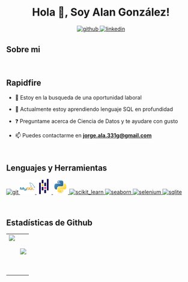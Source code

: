 # <div align="center">Hola 👋, Soy Alan González!</div>  
  

<div align="center">
<a href="https://github.com/Dictako" target="_blank">
<img src=https://img.shields.io/badge/github-%2324292e.svg?&style=for-the-badge&logo=github&logoColor=white alt=github style="margin-bottom: 5px;" />
</a>
<a href="https://www.linkedin.com/in/alan-gonzalez-466b27208/" target="_blank">
<img src=https://img.shields.io/badge/linkedin-%231E77B5.svg?&style=for-the-badge&logo=linkedin&logoColor=white alt=linkedin style="margin-bottom: 5px;" />
</a>  
</div>  
  



## Sobre mi  


<br/>  


## Rapidfire  

- 🔭 Estoy en la busqueda de una oportunidad laboral  
  

- 🌱 Actualmente estoy aprendiendo lenguaje SQL en profundidad 
  

- ❓ Preguntame acerca de Ciencia de Datos y te ayudare con gusto  


- 📫 Puedes contactarme en **jorge.ala.331g@gmail.com**

<br/>  


## Lenguajes y Herramientas
<p align="left"> <a href="https://git-scm.com/" target="_blank" rel="noreferrer"> <img src="https://www.vectorlogo.zone/logos/git-scm/git-scm-icon.svg" alt="git" width="40" height="40"/> </a> <a href="https://www.mysql.com/" target="_blank" rel="noreferrer"> <img src="https://raw.githubusercontent.com/devicons/devicon/master/icons/mysql/mysql-original-wordmark.svg" alt="mysql" width="40" height="40"/> </a> <a href="https://pandas.pydata.org/" target="_blank" rel="noreferrer"> <img src="https://raw.githubusercontent.com/devicons/devicon/2ae2a900d2f041da66e950e4d48052658d850630/icons/pandas/pandas-original.svg" alt="pandas" width="40" height="40"/> </a> <a href="https://www.python.org" target="_blank" rel="noreferrer"> <img src="https://raw.githubusercontent.com/devicons/devicon/master/icons/python/python-original.svg" alt="python" width="40" height="40"/> </a> <a href="https://scikit-learn.org/" target="_blank" rel="noreferrer"> <img src="https://upload.wikimedia.org/wikipedia/commons/0/05/Scikit_learn_logo_small.svg" alt="scikit_learn" width="40" height="40"/> </a> <a href="https://seaborn.pydata.org/" target="_blank" rel="noreferrer"> <img src="https://seaborn.pydata.org/_images/logo-mark-lightbg.svg" alt="seaborn" width="40" height="40"/> </a> <a href="https://www.selenium.dev" target="_blank" rel="noreferrer"> <img src="https://raw.githubusercontent.com/detain/svg-logos/780f25886640cef088af994181646db2f6b1a3f8/svg/selenium-logo.svg" alt="selenium" width="40" height="40"/> </a> <a href="https://www.sqlite.org/" target="_blank" rel="noreferrer"> <img src="https://www.vectorlogo.zone/logos/sqlite/sqlite-icon.svg" alt="sqlite" width="40" height="40"/> </a> </p>

<br/>  


## Estadísticas de Github 
<table><tr><td valign="top" width="50%">

<img src="https://github-readme-stats.vercel.app/api?username=Dictako&show_icons=true&count_private=true&hide_border=true" align="left" style="width: 100%" />

</td><td valign="top" width="50%">

<br/>  

  

<br/>  

<div align="center">
<img src="https://komarev.com/ghpvc/?username=Dictako&&style=flat-square" align="center" />
</div>  
  

<br/>  

  

<br/>  


<br />
